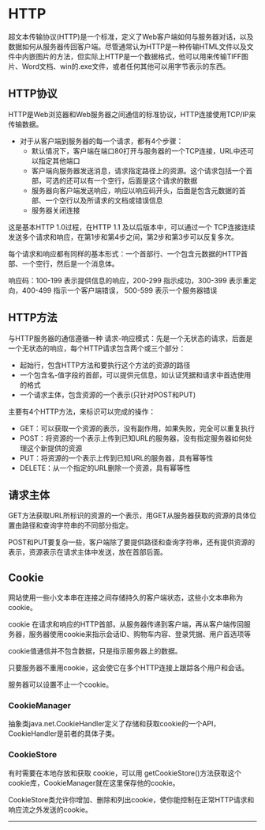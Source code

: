 #   HTTP

超文本传输协议(HTTP)是一个标准，定义了Web客户端如何与服务器对话，以及数据如何从服务器传回客户端。尽管通常认为HTTP是一种传输HTML文件以及文件中内嵌图片的方法，但实际上HTTP是一个数据格式，他可以用来传输TIFF图片、Word文档、win的.exe文件，或者任何其他可以用字节表示的东西。

##  HTTP协议

HTTP是Web浏览器和Web服务器之间通信的标准协议，HTTP连接使用TCP/IP来传输数据。

-   对于从客户端到服务器的每一个请求，都有4个步骤：
    -   默认情况下，客户端在端口80打开与服务器的一个TCP连接，URL中还可以指定其他端口
    -   客户端向服务器发送消息，请求指定路径上的资源。这个请求包括一个首部，可选的还可以有一个空行，后面是这个请求的数据
    -   服务器向客户端发送响应，响应以响应码开头，后面是包含元数据的首部、一个空行以及所请求的文档或错误信息
    -   服务器关闭连接

这是基本HTTP 1.0过程，在HTTP 1.1 及以后版本中，可以通过一个 TCP连接连续发送多个请求和响应，在第1步和第4步之间，第2步和第3步可以反复多次。

每个请求和响应都有同样的基本形式：一个首部行、一个包含元数据的HTTP首部、一个空行，然后是一个消息体。

响应码：100-199 表示提供信息的响应，200-299 指示成功，300-399 表示重定向，400-499 指示一个客户端错误， 500-599 表示一个服务器错误

##  HTTP方法

与HTTP服务器的通信遵循一种 请求-响应模式：先是一个无状态的请求，后面是一个无状态的响应，每个HTTP请求包含两个或三个部分：

-   起始行，包含HTTP方法和要执行这个方法的资源的路径
-   一个包含名-值字段的首部，可以提供元信息，如认证凭据和请求中首选使用的格式
-   一个请求主体，包含资源的一个表示(只针对POST和PUT)

主要有4个HTTP方法，来标识可以完成的操作：

-   GET：可以获取一个资源的表示，没有副作用，如果失败，完全可以重复执行
-   POST：将资源的一个表示上传到已知URL的服务器，没有指定服务器如何处理这个新提供的资源
-   PUT：将资源的一个表示上传到已知URL的服务器，具有幂等性
-   DELETE：从一个指定的URL删除一个资源，具有幂等性

##  请求主体

GET方法获取URL所标识的资源的一个表示，用GET从服务器获取的资源的具体位置由路径和查询字符串的不同部分指定。

POST和PUT要复杂一些，客户端除了要提供路径和查询字符串，还有提供资源的表示，资源表示在请求主体中发送，放在首部后面。

##  Cookie

网站使用一些小文本串在连接之间存储持久的客户端状态，这些小文本串称为 cookie。

cookie 在请求和响应的HTTP首部，从服务器传递到客户端，再从客户端传回服务器，服务器使用cookie来指示会话ID、购物车内容、登录凭据、用户首选项等

cookie值通信并不包含数据，只是指示服务器上的数据。

只要服务器不重用cookie，这会使它在多个HTTP连接上跟踪各个用户和会话。

服务器可以设置不止一个cookie。

### CookieManager

抽象类java.net.CookieHandler定义了存储和获取cookie的一个API，CookieHandler是前者的具体子类。

### CookieStore

有时需要在本地存放和获取 cookie，可以用 getCookieStore()方法获取这个cookie库，CookieManager就在这里保存他的cookie。

CookieStore类允许你增加、删除和列出cookie，使你能控制在正常HTTP请求和响应流之外发送的cookie。

----